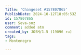 ```yaml
---
Title: 'Changeset #157807865'
PublishDate: 2024-10-12T18:05:53Z
id: 157807865
user: Seva-snz
comment: added atm
created_by: JOSM/1.5 (19096 ru)
tags:
- Montenegro

---
```

